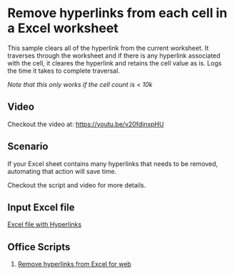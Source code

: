 # Remove hyperlinks from each cell in a Excel worksheet 

 This sample clears all of the hyperlink from the current worksheet. It traverses through the worksheet and if there is any hyperlink associated with the cell, it cleares the hyperlink and retains the cell value as is. 
 Logs the time it takes to complete traversal.
 
 *Note that this only works if the cell count is < 10k*
 
## Video 
Checkout the video at: https://youtu.be/v20fdinxpHU

## Scenario

If your Excel sheet contains many hyperlinks that needs to be removed, automating that action will save time. 

Checkout the script and video for more details. 

## Input Excel file

[Excel file with Hyperlinks](Remove-Hyperlinks.xlsx)

## Office Scripts

1. [Remove hyperlinks from Excel for web](Excel-Hyperlinks.ts)
